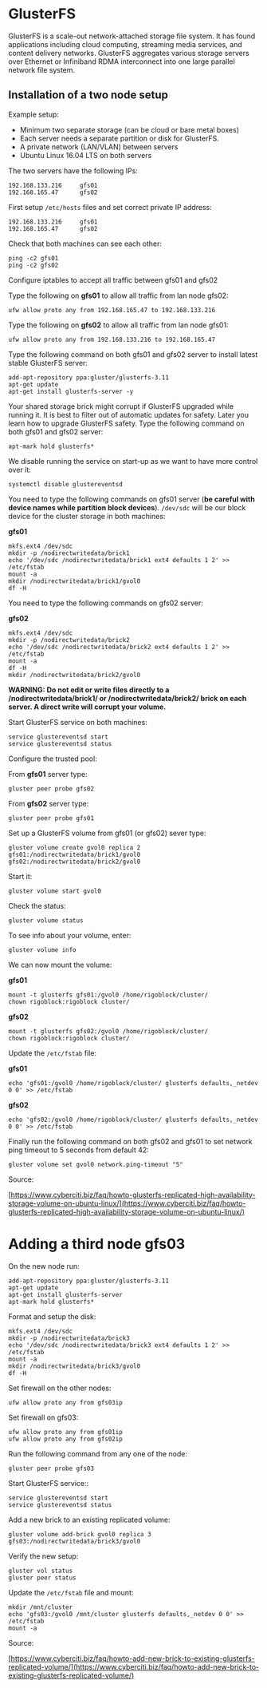 
# GlusterFS

GlusterFS is a scale-out network-attached storage file system. It has found applications including cloud computing, streaming media services, and content delivery networks. GlusterFS aggregates various storage servers over Ethernet or Infiniband RDMA interconnect into one large parallel network file system.

## Installation of a two node setup

Example setup:

- Minimum two separate storage (can be cloud or bare metal boxes)
- Each server needs a separate partition or disk for GlusterFS.
- A private network (LAN/VLAN) between servers
- Ubuntu Linux 16.04 LTS on both servers

The two servers have the following IPs:

    192.168.133.216		gfs01
    192.168.165.47		gfs02

First setup `/etc/hosts` files and set correct private IP address:

    192.168.133.216		gfs01
    192.168.165.47		gfs02

Check that both machines can see each other:

    ping -c2 gfs01
    ping -c2 gfs02

Configure iptables to accept all traffic between gfs01 and gfs02

Type the following on **gfs01** to allow all traffic from lan node gfs02:

    ufw allow proto any from 192.168.165.47 to 192.168.133.216

Type the following on **gfs02** to allow all traffic from lan node gfs01:

    ufw allow proto any from 192.168.133.216 to 192.168.165.47

Type the following command on both gfs01 and gfs02 server to install latest stable GlusterFS server:

    add-apt-repository ppa:gluster/glusterfs-3.11
    apt-get update
	apt-get install glusterfs-server -y

Your shared storage brick might corrupt if GlusterFS upgraded while running it. It is best to filter out of automatic updates for safety. Later you learn how to upgrade GlusterFS safety. Type the following command on both gfs01 and gfs02 server:

    apt-mark hold glusterfs*

We disable running the service on start-up as we want to have more control over it:

    systemctl disable glustereventsd

You need to type the following commands on gfs01 server (**be careful with device names while partition block devices**). `/dev/sdc` will be our block device for the cluster storage in both machines:

**gfs01**

    mkfs.ext4 /dev/sdc
    mkdir -p /nodirectwritedata/brick1
    echo '/dev/sdc /nodirectwritedata/brick1 ext4 defaults 1 2' >> /etc/fstab
    mount -a
    mkdir /nodirectwritedata/brick1/gvol0
    df -H

You need to type the following commands on gfs02 server:

**gfs02**

    mkfs.ext4 /dev/sdc
    mkdir -p /nodirectwritedata/brick2
    echo '/dev/sdc /nodirectwritedata/brick2 ext4 defaults 1 2' >> /etc/fstab
    mount -a
    df -H
    mkdir /nodirectwritedata/brick2/gvol0

**WARNING: Do not edit or write files directly to a /nodirectwritedata/brick1/ or /nodirectwritedata/brick2/ brick on each server. A direct write will corrupt your volume.**

Start GlusterFS service on both machines:

    service glustereventsd start
	service glustereventsd status

Configure the trusted pool:

From **gfs01** server type:

    gluster peer probe gfs02


From **gfs02** server type:

    gluster peer probe gfs01

Set up a GlusterFS volume from gfs01 (or gfs02) sever type:

    gluster volume create gvol0 replica 2 gfs01:/nodirectwritedata/brick1/gvol0 gfs02:/nodirectwritedata/brick2/gvol0

Start it:

    gluster volume start gvol0
    
Check the status:

    gluster volume status

To see info about your volume, enter:

    gluster volume info

We can now mount the volume:

**gfs01**

    mount -t glusterfs gfs01:/gvol0 /home/rigoblock/cluster/
	chown rigoblock:rigoblock cluster/

**gfs02**

    mount -t glusterfs gfs02:/gvol0 /home/rigoblock/cluster/
	chown rigoblock:rigoblock cluster/

Update the `/etc/fstab` file:

**gfs01**

    echo 'gfs01:/gvol0 /home/rigoblock/cluster/ glusterfs defaults,_netdev 0 0' >> /etc/fstab

**gfs02**

	echo 'gfs02:/gvol0 /home/rigoblock/cluster/ glusterfs defaults,_netdev 0 0' >> /etc/fstab

Finally run the following command on both gfs02 and gfs01 to set network ping timeout to 5 seconds from default 42:

    gluster volume set gvol0 network.ping-timeout "5"

Source:

[https://www.cyberciti.biz/faq/howto-glusterfs-replicated-high-availability-storage-volume-on-ubuntu-linux/](https://www.cyberciti.biz/faq/howto-glusterfs-replicated-high-availability-storage-volume-on-ubuntu-linux/)

# Adding a third node gfs03

On the new node run:

	add-apt-repository ppa:gluster/glusterfs-3.11
	apt-get update
	apt-get install glusterfs-server
	apt-mark hold glusterfs*

Format and setup the disk:

    mkfs.ext4 /dev/sdc
    mkdir -p /nodirectwritedata/brick3
    echo '/dev/sdc /nodirectwritedata/brick3 ext4 defaults 1 2' >> /etc/fstab
    mount -a
    mkdir /nodirectwritedata/brick3/gvol0
    df -H

Set firewall on the other nodes:

	ufw allow proto any from gfs03ip

Set firewall on gfs03:

	ufw allow proto any from gfs01ip
	ufw allow proto any from gfs02ip

Run the following command from any one of the node:

	gluster peer probe gfs03

Start GlusterFS service::

    service glustereventsd start
	service glustereventsd status

Add a new brick to an existing replicated volume:

	gluster volume add-brick gvol0 replica 3 gfs03:/nodirectwritedata/brick3/gvol0

Verify the new setup:

	gluster vol status
	gluster peer status

Update the `/etc/fstab` file and mount:

   	mkdir /mnt/cluster 
	echo 'gfs03:/gvol0 /mnt/cluster glusterfs defaults,_netdev 0 0' >> /etc/fstab
	mount -a

Source:

[https://www.cyberciti.biz/faq/howto-add-new-brick-to-existing-glusterfs-replicated-volume/](https://www.cyberciti.biz/faq/howto-add-new-brick-to-existing-glusterfs-replicated-volume/)


